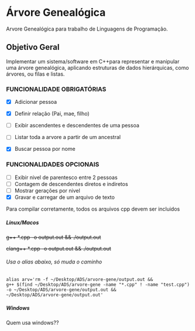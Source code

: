 # Árvore Genealógica
Arvore Genealógica para trabalho de Linguagens de Programação.


## Objetivo Geral
Implementar um sistema/software em C++para representar e manipular uma árvore genealógica, aplicando estruturas de dados hierárquicas, como árvores, ou filas e listas. 

### FUNCIONALIDADE OBRIGATÓRIAS 
- [x] Adicionar pessoa 
- [x] Definir relação (Pai, mae, filho)
- [ ] Exibir ascendentes e descendentes de uma pessoa 
- [ ] Listar toda a arvore a partir de um ancestral 
- [x] Buscar pessoa por nome 


### FUNCIONALIDADES OPCIONAIS 
- [ ] Exibir nivel de parentesco entre 2 pessoas
- [ ] Contagem de descendentes diretos e indiretos 
- [ ] Mostrar gerações por nivel 
- [x] Gravar e carregar de um arquivo de texto

Para compilar corretamente, todos os arquivos cpp devem ser incluidos

##### Linux/Macos
~~g++ *.cpp -o output.out && ./output.out~~

~~clang++ *.cpp -o output.out && ./output.out~~

###### Usa o alias abaixo, só muda o caminho
```
alias arv='rm -f ~/Desktop/ADS/arvore-gene/output.out &&
g++ $(find ~/Desktop/ADS/arvore-gene -name "*.cpp" ! -name "test.cpp") 
-o ~/Desktop/ADS/arvore-gene/output.out &&
~/Desktop/ADS/arvore-gene/output.out'
```

##### Windows
Quem usa windows??
